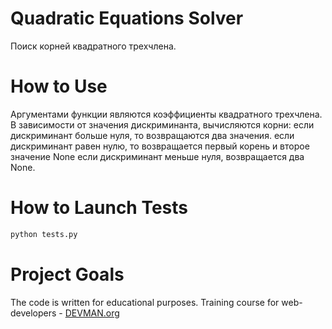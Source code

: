 # Quadratic Equations Solver

Поиск корней квадратного трехчлена.

# How to Use

Аргументами функции являются коэффициенты квадратного трехчлена.
В зависимости от значения дискриминанта, вычисляются корни:
если дискриминант больше нуля, то возвращаются два значения.
если дискриминант равен нулю, то возвращается первый корень и второе значение None
если дискриминант меньше нуля, возвращается два None.

# How to Launch Tests

```bash
python tests.py
```

# Project Goals

The code is written for educational purposes. Training course for web-developers - [DEVMAN.org](https://devman.org)
